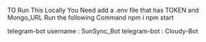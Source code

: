 TO Run This Locally You Need add a .env file that has TOKEN and Mongo_URL
Run the following Command 
npm i
npm start

telegram-bot username : SunSync_Bot
telegram-bot : Cloudy-Bot
